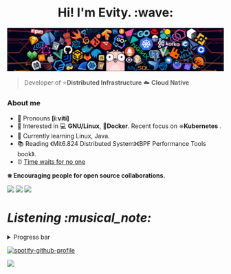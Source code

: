 <h1 align='center'> Hi! I'm Evity. :wave:</h1>

![](assets/hal.png)

> Developer of ⭐**Distributed Infrastructure** ☁️ **Cloud Native**

### About me

* 👑 Pronouns **[i:viti]**
* 🧐   Interested in 💻 **GNU/Linux**, 🐳**Docker**. Recent focus on ⎈**Kubernetes** .
* 🌱   Currently learning Linux, Java.
* 📚   Reading 《Mit6.824 Distributed  System》《BPF Performance Tools book》.
* ⏰   [Time waits for no one](https://Evity.github.io/)

**⎈   Encouraging people for open source collaborations.**


![](https://github-profile-summary-cards.vercel.app/api/cards/profile-details?username=Evity&theme=github)
![](https://github-profile-summary-cards.vercel.app/api/cards/repos-per-language?username=Evity&theme=github)
![](https://github-profile-summary-cards.vercel.app/api/cards/stats?username=Evity&theme=github)
<h1 align='left'><i>Listening :musical_note:</i></h1>
<details align="left">
<summary>Progress bar</summary>

<p align="left">
  <a href="https://evity.vercel.app/now-playing?open">
  <img src="https://evity.vercel.app/now-playing" width="800" height="125">
</p>
</details>


  [![spotify-github-profile](https://spotify-github-profile.vercel.app/api/view?uid=31sjxvwfp73t7imhsjrzmlq2ytdq&cover_image=true&theme=default&bar_color_cover=false)](https://spotify-github-profile.vercel.app/api/view?uid=31sjxvwfp73t7imhsjrzmlq2ytdq&redirect=true)

![](https://visitor-badge.glitch.me/badge?page_id=evity.evity)
